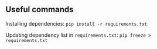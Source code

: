 

## Useful commands

Installing dependencies:
`pip install -r requirements.txt`

Updating dependency list in `requirements.txt`:
`pip freeze > requirements.txt`